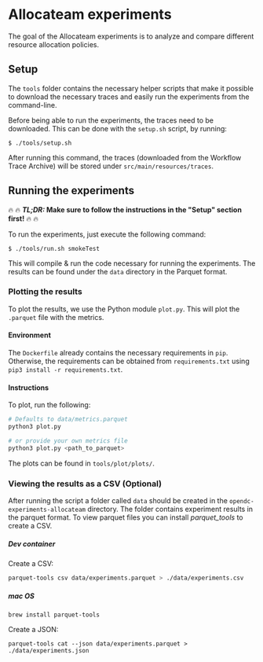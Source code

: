 # Allocateam experiments

The goal of the Allocateam experiments is to analyze and compare different resource allocation policies.

## Setup

The `tools` folder contains the necessary helper scripts that make it possible to download the necessary traces and
easily run the experiments from the command-line.


Before being able to run the experiments, the traces need to be downloaded. This can be done with the `setup.sh` script,
by running:
```shell
$ ./tools/setup.sh
```

After running this command, the traces (downloaded from the Workflow Trace Archive) will be stored under `src/main/resources/traces`.

## Running the experiments

:fire: :fire: ***TL;DR:* Make sure to follow the instructions in the "Setup" section first!** :fire: :fire:

To run the experiments, just execute the following command:
```shell
$ ./tools/run.sh smokeTest
```

This will compile & run the code necessary for running the experiments. The results can be found under the `data` directory in the Parquet format.


### Plotting the results

To plot the results, we use the Python module `plot.py`. This will plot the `.parquet` file with the metrics.

#### Environment

The `Dockerfile` already contains the necessary requirements in `pip`. Otherwise, the requirements can be obtained from `requirements.txt` using
`pip3 install -r requirements.txt`.

#### Instructions

To plot, run the following:

```bash
# Defaults to data/metrics.parquet
python3 plot.py 

# or provide your own metrics file
python3 plot.py <path_to_parquet>
```

The plots can be found in `tools/plot/plots/`.

### Viewing the results as a CSV (Optional)

After running the script a folder called `data` should be created in the `opendc-experiments-allocateam` directory. The folder contains experiment results
in the parquet format. To view parquet files you can install *parquet_tools* to create a CSV.

##### Dev container

Create a CSV:
```bash
parquet-tools csv data/experiments.parquet > ./data/experiments.csv
```

##### mac OS
`brew install parquet-tools`

Create a JSON:
```shell script
parquet-tools cat --json data/experiments.parquet > ./data/experiments.json
```
